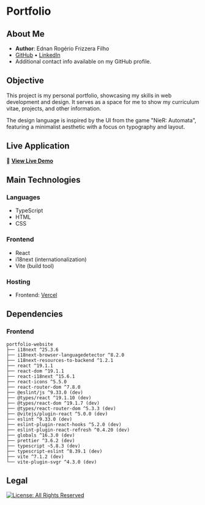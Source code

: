 # Portfolio

## About Me

- **Author**: Ednan Rogério Frizzera Filho
- [GitHub](https://github.com/ednanf) • [LinkedIn](https://www.linkedin.com/in/ednanrff/)
- Additional contact info available on my GitHub profile.

## Objective

This project is my personal portfolio, showcasing my skills in web development
and design.
It serves as a space for me to show my curriculum vitae, projects, and other
information.

The design language is inspired by the UI from the game "NieR: Automata",
featuring a minimalist aesthetic with a focus on typography and layout.

## Live Application

🚀 **[View Live Demo](https://www.frizzera.dev)**

## Main Technologies

### Languages

- TypeScript
- HTML
- CSS

### Frontend

- React
- i18next (internationalization)
- Vite (build tool)

### Hosting

- Frontend: [Vercel](https://vercel.com)

## Dependencies

### Frontend

```plaintext
portfolio-website
├── i18next ^25.3.6
├── i18next-browser-languagedetector ^8.2.0
├── i18next-resources-to-backend ^1.2.1
├── react ^19.1.1
├── react-dom ^19.1.1
├── react-i18next ^15.6.1
├── react-icons ^5.5.0
├── react-router-dom ^7.8.0
├── @eslint/js ^9.33.0 (dev)
├── @types/react ^19.1.10 (dev)
├── @types/react-dom ^19.1.7 (dev)
├── @types/react-router-dom ^5.3.3 (dev)
├── @vitejs/plugin-react ^5.0.0 (dev)
├── eslint ^9.33.0 (dev)
├── eslint-plugin-react-hooks ^5.2.0 (dev)
├── eslint-plugin-react-refresh ^0.4.20 (dev)
├── globals ^16.3.0 (dev)
├── prettier ^3.6.2 (dev)
├── typescript ~5.8.3 (dev)
├── typescript-eslint ^8.39.1 (dev)
├── vite ^7.1.2 (dev)
└── vite-plugin-svgr ^4.3.0 (dev)
```

## Legal

[![License: All Rights Reserved](https://img.shields.io/badge/License-All%20Rights%20Reserved-lightgrey)](./LICENSE)